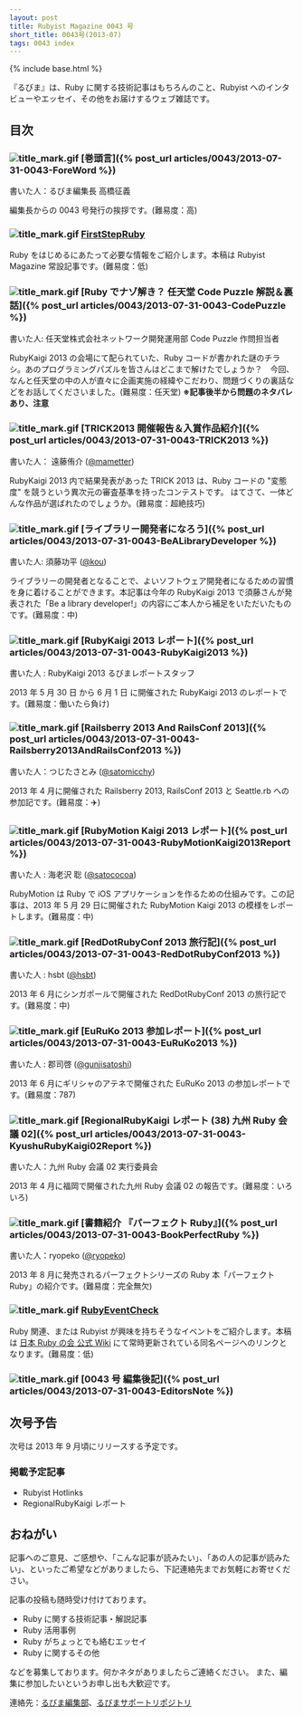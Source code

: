 ```yaml
---
layout: post
title: Rubyist Magazine 0043 号
short_title: 0043号(2013-07)
tags: 0043 index
---
```

{% include base.html %}


『るびま』は、Ruby に関する技術記事はもちろんのこと、Rubyist へのインタビューやエッセイ、その他をお届けするウェブ雑誌です。

## 目次

### ![title_mark.gif]({{base}}{{site.baseurl}}/images/title_mark.gif) [巻頭言]({% post_url articles/0043/2013-07-31-0043-ForeWord %})

書いた人：るびま編集長 高橋征義

編集長からの 0043 号発行の挨拶です。(難易度：高)

### ![title_mark.gif]({{base}}{{site.baseurl}}/images/title_mark.gif) [FirstStepRuby](https://github.com/rubima/rubima/blob/master/first_step_ruby/first-step-ruby-2.0.md)

Ruby をはじめるにあたって必要な情報をご紹介します。本稿は Rubyist Magazine 常設記事です。(難易度：低)

### ![title_mark.gif]({{base}}{{site.baseurl}}/images/title_mark.gif) [Ruby でナゾ解き？ 任天堂 Code Puzzle 解説＆裏話]({% post_url articles/0043/2013-07-31-0043-CodePuzzle %})

書いた人: 任天堂株式会社ネットワーク開発運用部 Code Puzzle 作問担当者

RubyKaigi 2013 の会場にて配られていた、Ruby コードが書かれた謎のチラシ。あのプログラミングパズルを皆さんはどこまで解けたでしょうか？　今回、なんと任天堂の中の人が直々に企画実施の経緯やこだわり、問題づくりの裏話などをお話してくださいました。(難易度：任天堂) __※記事後半から問題のネタバレあり、注意__

### ![title_mark.gif]({{base}}{{site.baseurl}}/images/title_mark.gif) [TRICK2013 開催報告＆入賞作品紹介]({% post_url articles/0043/2013-07-31-0043-TRICK2013 %})

書いた人： 遠藤侑介 ([@mametter](https://twitter.com/mametter))

RubyKaigi 2013 内で結果発表があった TRICK 2013 は、Ruby コードの "変態度" を競うという異次元の審査基準を持ったコンテストです。 はてさて、一体どんな作品が選ばれたのでしょうか。(難易度：超絶技巧)

### ![title_mark.gif]({{base}}{{site.baseurl}}/images/title_mark.gif) [ライブラリー開発者になろう]({% post_url articles/0043/2013-07-31-0043-BeALibraryDeveloper %})

書いた人: 須藤功平 ([@kou](https://github.com/kou))

ライブラリーの開発者となることで、よいソフトウェア開発者になるための習慣を身に着けることができます。本記事は今年の RubyKaigi 2013 で須藤さんが発表された「Be a library developer!」の内容にご本人から補足をいただいたものです。(難易度：中)

### ![title_mark.gif]({{base}}{{site.baseurl}}/images/title_mark.gif) [RubyKaigi 2013 レポート]({% post_url articles/0043/2013-07-31-0043-RubyKaigi2013 %})

書いた人 : RubyKaigi 2013 るびまレポートスタッフ

2013 年 5 月 30 日 から 6 月 1 日 に開催された RubyKaigi 2013 のレポートです。(難易度：働いたら負け)

### ![title_mark.gif]({{base}}{{site.baseurl}}/images/title_mark.gif) [Railsberry 2013 And RailsConf 2013]({% post_url articles/0043/2013-07-31-0043-Railsberry2013AndRailsConf2013 %})

書いた人：つじたさとみ ([@satomicchy](http://twitter.com/satomicchy))

2013 年 4 月に開催された Railsberry 2013, RailsConf 2013 と Seattle.rb への参加記です。(難易度：:airplane:)

### ![title_mark.gif]({{base}}{{site.baseurl}}/images/title_mark.gif) [RubyMotion Kaigi 2013 レポート]({% post_url articles/0043/2013-07-31-0043-RubyMotionKaigi2013Report %})

書いた人 : 海老沢 聡 ([@satococoa](https://twitter.com/satococoa))

RubyMotion は Ruby で iOS アプリケーションを作るための仕組みです。この記事は、2013 年 5 月 29 日に開催された RubyMotion Kaigi 2013 の模様をレポートします。(難易度：中)

### ![title_mark.gif]({{base}}{{site.baseurl}}/images/title_mark.gif) [RedDotRubyConf 2013 旅行記]({% post_url articles/0043/2013-07-31-0043-RedDotRubyConf2013 %})

書いた人 : hsbt ([@hsbt](https://twitter.com/hsbt))

2013 年 6 月にシンガポールで開催された RedDotRubyConf 2013 の旅行記です。(難易度：中)

### ![title_mark.gif]({{base}}{{site.baseurl}}/images/title_mark.gif) [EuRuKo 2013 参加レポート]({% post_url articles/0043/2013-07-31-0043-EuRuKo2013 %})

書いた人 : 郡司啓 ([@gunjisatoshi](https://twitter.com/gunjisatoshi))

2013 年 6 月にギリシャのアテネで開催された EuRuKo 2013 の参加レポートです。(難易度：787)

### ![title_mark.gif]({{base}}{{site.baseurl}}/images/title_mark.gif) [RegionalRubyKaigi レポート (38) 九州 Ruby 会議 02]({% post_url articles/0043/2013-07-31-0043-KyushuRubyKaigi02Report %})

書いた人：九州 Ruby 会議 02 実行委員会

2013 年 4 月に福岡で開催された九州 Ruby 会議 02 の報告です。(難易度：いろいろ)

### ![title_mark.gif]({{base}}{{site.baseurl}}/images/title_mark.gif) [書籍紹介 『パーフェクト Ruby』]({% post_url articles/0043/2013-07-31-0043-BookPerfectRuby %})

書いた人：ryopeko ([@ryopeko](https://twitter.com/ryopeko))

2013 年 8 月に発売されるパーフェクトシリーズの Ruby 本「パーフェクト Ruby」の紹介です。(難易度：完全無欠)

### ![title_mark.gif]({{base}}{{site.baseurl}}/images/title_mark.gif) [RubyEventCheck](https://github.com/ruby-no-kai/official/wiki/RubyEventCheck)

Ruby 関連、または Rubyist が興味を持ちそうなイベントをご紹介します。本稿は [日本 Ruby の会 公式 Wiki](https://github.com/ruby-no-kai/official/wiki) にて常時更新されている同名ページへのリンクとなります。(難易度：低)

### ![title_mark.gif]({{base}}{{site.baseurl}}/images/title_mark.gif) [0043 号 編集後記]({% post_url articles/0043/2013-07-31-0043-EditorsNote %})

## 次号予告

次号は 2013 年 9 月頃にリリースする予定です。

### 掲載予定記事

* Rubyist Hotlinks
* RegionalRubyKaigi レポート


## おねがい

記事へのご意見、ご感想や、「こんな記事が読みたい」、「あの人の記事が読みたい」、といったご希望などがありましたら、下記連絡先までお気軽にお寄せください。

記事の投稿も随時受け付けております。

* Ruby に関する技術記事・解説記事
* Ruby 活用事例
* Ruby がちょっとでも絡むエッセイ
* Ruby に関するその他


などを募集しております。何かネタがありましたらご連絡ください。
また、編集に参加したいというお申し出も大歓迎です。

連絡先：[るびま編集部](mailto:magazine@ruby-no-kai.org)、[るびまサポートリポジトリ](https://github.com/rubima/rubima-support)



